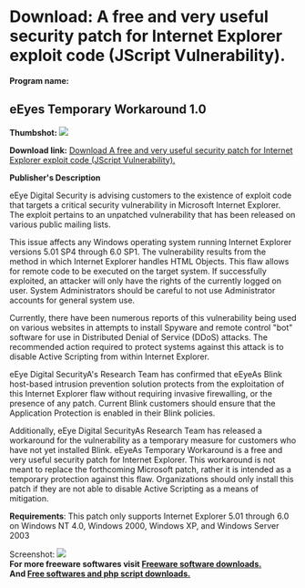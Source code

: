 # Download: A free and very useful security patch for Internet Explorer exploit code (JScript Vulnerability).

**Program name:**

## eEyes Temporary Workaround 1.0

  
**Thumbshot:** ![](http://www.freewarefiles.com/screenshot/eeyepatch_md.gif)   
  
**Download link:** [Download A free and very useful security patch for Internet Explorer exploit code (JScript Vulnerability).](http://freesoftwares.boysofts.com/EEyes-Temporary-Workaround_program_19396.html)  
  


**Publisher's Description**  
  


eEye Digital Security is advising customers to the existence of exploit code that targets a critical security vulnerability in Microsoft Internet Explorer. The exploit pertains to an unpatched vulnerability that has been released on various public mailing lists. 

This issue affects any Windows operating system running Internet Explorer versions 5.01 SP4 through 6.0 SP1. The vulnerability results from the method in which Internet Explorer handles HTML Objects. This flaw allows for remote code to be executed on the target system. If successfully exploited, an attacker will only have the rights of the currently logged on user. System Administrators should be careful to not use Administrator accounts for general system use.

Currently, there have been numerous reports of this vulnerability being used on various websites in attempts to install Spyware and remote control "bot" software for use in Distributed Denial of Service (DDoS) attacks. The recommended action required to protect systems against this attack is to disable Active Scripting from within Internet Explorer.

eEye Digital SecurityA's Research Team has confirmed that eEyeAs Blink host-based intrusion prevention solution protects from the exploitation of this Internet Explorer flaw without requiring invasive firewalling, or the presence of any patch. Current Blink customers should ensure that the Application Protection is enabled in their Blink policies.

Additionally, eEye Digital SecurityAs Research Team has released a workaround for the vulnerability as a temporary measure for customers who have not yet installed Blink. eEyeAs Temporary Workaround is a free and very useful security patch for Internet Explorer. This workaround is not meant to replace the forthcoming Microsoft patch, rather it is intended as a temporary protection against this flaw. Organizations should only install this patch if they are not able to disable Active Scripting as a means of mitigation.

**Requirements**: This patch only supports Internet Explorer 5.01 through 6.0 on Windows NT 4.0, Windows 2000, Windows XP, and Windows Server 2003

  
  
Screenshot: ![](http://www.freewarefiles.com/screenshot/eeyepatch.gif)   
**For more freeware softwares visit [Freeware software downloads.](http://freesoftwares.boysofts.com/)**   
**And [Free softwares and php script downloads.](http://www.boysofts.com/)**
